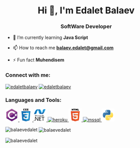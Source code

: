 <h1 align="center">Hi 👋, I'm Edalet Balaev</h1>
<h3 align="center">SoftWare Developer</h3>

- 🌱 I’m currently learning **Java Script**

- 📫 How to reach me **balaev.edalet@gmail.com**

- ⚡ Fun fact **Muhendisem**

<h3 align="left">Connect with me:</h3>
<p align="left">
<a href="https://instagram.com/edaletbalaev" target="blank"><img align="center" src="https://raw.githubusercontent.com/rahuldkjain/github-profile-readme-generator/master/src/images/icons/Social/instagram.svg" alt="edaletbalaev" height="30" width="40" /></a>
<a href="https://discord.gg/edaletbalaev" target="blank"><img align="center" src="https://raw.githubusercontent.com/rahuldkjain/github-profile-readme-generator/master/src/images/icons/Social/discord.svg" alt="edaletbalaev" height="30" width="40" /></a>
</p>

<h3 align="left">Languages and Tools:</h3>
<p align="left"> <a href="https://www.w3schools.com/cs/" target="_blank" rel="noreferrer"> <img src="https://raw.githubusercontent.com/devicons/devicon/master/icons/csharp/csharp-original.svg" alt="csharp" width="40" height="40"/> </a> <a href="https://www.w3schools.com/css/" target="_blank" rel="noreferrer"> <img src="https://raw.githubusercontent.com/devicons/devicon/master/icons/css3/css3-original-wordmark.svg" alt="css3" width="40" height="40"/> </a> <a href="https://dotnet.microsoft.com/" target="_blank" rel="noreferrer"> <img src="https://raw.githubusercontent.com/devicons/devicon/master/icons/dot-net/dot-net-original-wordmark.svg" alt="dotnet" width="40" height="40"/> </a> <a href="https://heroku.com" target="_blank" rel="noreferrer"> <img src="https://www.vectorlogo.zone/logos/heroku/heroku-icon.svg" alt="heroku" width="40" height="40"/> </a> <a href="https://www.w3.org/html/" target="_blank" rel="noreferrer"> <img src="https://raw.githubusercontent.com/devicons/devicon/master/icons/html5/html5-original-wordmark.svg" alt="html5" width="40" height="40"/> </a> <a href="https://www.microsoft.com/en-us/sql-server" target="_blank" rel="noreferrer"> <img src="https://www.svgrepo.com/show/303229/microsoft-sql-server-logo.svg" alt="mssql" width="40" height="40"/> </a> <a href="https://www.python.org" target="_blank" rel="noreferrer"> <img src="https://raw.githubusercontent.com/devicons/devicon/master/icons/python/python-original.svg" alt="python" width="40" height="40"/> </a> </p>

<p><img align="left" src="https://github-readme-stats.vercel.app/api/top-langs?username=balaevedalet&show_icons=true&locale=en&layout=compact" alt="balaevedalet" /></p>

<p>&nbsp;<img align="center" src="https://github-readme-stats.vercel.app/api?username=balaevedalet&show_icons=true&locale=en" alt="balaevedalet" /></p>

<p><img align="center" src="https://github-readme-streak-stats.herokuapp.com/?user=balaevedalet&" alt="balaevedalet" /></p>
